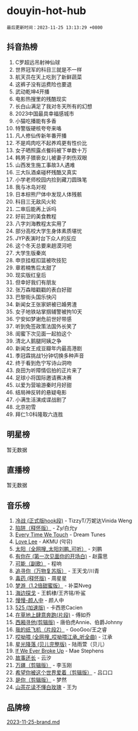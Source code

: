 # douyin-hot-hub

`最后更新时间：2023-11-25 13:13:29 +0800`

## 抖音热榜

1. C罗超远吊射神仙球
1. 世界冠军的科目三就是不一样
1. 航天员在天上吃到了新鲜蔬菜
1. 这裤子没有运费险也要退
1. 武动乾坤4开播
1. 电影热搜里的残酷现实
1. 长白山满足了我对冬天所有的幻想
1. 2023中国最具幸福感城市
1. 小猫吃播能有多香
1. 特警版硬核夸夸来咯
1. 凡人修仙传新年番开播
1. 不是鸡肉吃不起养鸡更有性价比
1. 女子晒照露点餐码被下单数十万
1. 韩男子猥亵女儿被妻子刺伤双眼
1. 山西发生施工事故3人遇难
1. 三大队酒桌碰杯残酷又真实
1. 小学老师校园内捡到藏刀圆珠笔
1. 我与冰岛对视
1. 日本棕熊尸体中发现人体残骸
1. 科目三无敌风火轮
1. 二审后能再上诉吗
1. 好前卫的美食教程
1. 八字刘海教程太实用了
1. 部分高校大学生身体素质堪忧
1. JYP表演时台下众人的反应
1. 这个冬天总要来趟漠河吧
1. 大学生版秦岚
1. 申京挂框扣篮被吹技犯
1. 章若楠售后太甜了
1. 现实版红皇后
1. 但幸好我们有朋友
1. 张万森暗戳戳的表白好甜
1. 巴黎街头国乐快闪
1. 新闻女王张家妍被已婚男渣
1. 女子地铁站掌掴辅警被拘10天
1. 宁安如梦谢危前世好带感
1. 听到免签政策法国外长笑了
1. 闺蜜下次见面一起拍这个
1. 清北人鹅腿阿姨之争
1. 新闻女王成豆瓣年内最高港剧
1. 季冠霖挑战1分钟切换多种声音
1. 终于看到危宁写诗山洞吻
1. 良田为听障情侣拍的正片来了
1. 足球小将国际邀请赛决赛
1. 以爱为营喻游秦时月好甜
1. 结局神反转的悬疑电影
1. 小满生活演成谍战剧了
1. 北京初雪
1. 拜仁1:0科隆取六连胜

## 明星榜

暂无数据

## 直播榜

暂无数据

## 音乐榜

1. [冷战 (正式版hook段)](https://sf6-cdn-tos.douyinstatic.com/obj/tos-cn-ve-2774/oMuEoiBasWApEMVDgNiI8VAByNmwo5J0pyf8Yx) - TizzyT/万妮达Vinida Weng
1. [陷阱（释怀版）](https://sf6-cdn-tos.douyinstatic.com/obj/tos-cn-ve-2774/oE8C21LeZrzKLDFfQYgMzx4GAIHageG5IzayY7) - Zy/白允y
1. [Every Time We Touch](https://sf3-cdn-tos.douyinstatic.com/obj/tos-cn-ve-2774/ogN6lUKQeBBfEVhIOMikG1CcJjugxk1tztZyhP) - Dream Tunes
1. [Love Lee](https://sf6-cdn-tos.douyinstatic.com/obj/tos-cn-ve-2774/o05GbkJGbCBTdDnMtB0fwOYgkeZp23vrWQDQBS) - AKMU (악뮤)
1. [太阳（全网搜_太阳刘鹏_可听）](https://sf3-cdn-tos.douyinstatic.com/obj/tos-cn-ve-2774/ogWbyIQnlBFImVbeDocRdCIYtBHlbJXgfZMvgz) - 刘鹏
1. [有你在 (第一次见面你的开场白)](https://sf6-cdn-tos.douyinstatic.com/obj/tos-cn-ve-2774/oAthrQ3ClJBfI57uBoFEgNDYtNCZ0TSYQQfxQ0) - 赵露思
1. [可能（副歌）](https://sf6-cdn-tos.douyinstatic.com/obj/tos-cn-ve-2774/cde1731888894259b333569393c2fb51) - 程响
1. [追寻你（万物复苏版）](https://sf3-cdn-tos.douyinstatic.com/obj/tos-cn-ve-2774/oYeAZJsbjIDit9APmBg8u6uDUQnHmoCf3gbo74) - 王天戈/川青
1. [毒药 (释怀版)](https://sf6-cdn-tos.douyinstatic.com/obj/tos-cn-ve-2774/oYILMEAzspdZBIzy4frJNB8ZHPHWAhiwowd4Ad) - 周星星
1. [梦游（1.2倍甜蜜版）](https://sf3-cdn-tos.douyinstatic.com/obj/tos-cn-ve-2774/o4gyAUm8hwufoEABmwVIiQtHsFuGzAEEWtNMzo) - 补菜Nveg
1. [海边探戈](https://sf3-cdn-tos.douyinstatic.com/obj/tos-cn-ve-2774/os9gE0VQCGqt6VQkZDyBBYvfSDY0QFe3vVmubn) - 王鹤棣/王齐铭/朴鲨
1. [慢慢-颜人中](https://sf6-cdn-tos.douyinstatic.com/obj/tos-cn-ve-2774/ocjHNfBXdBxQNC8ZGAeoLMFTUgtBg8bkExunDC) - 颜人中
1. [525 (加速版)](https://sf3-cdn-tos.douyinstatic.com/obj/tos-cn-ve-2774/oIfKCtqfDyP8Vc9FpAPgWMyezT6LnDT1abRwGg) - 卡西恩Cacien
1. [在草地上肆意奔跑(片段)](https://sf6-cdn-tos.douyinstatic.com/obj/tos-cn-ve-2774/8831d494742f45dabdfa8adb8b817259) - 傅如乔
1. [西厢寻他(剪辑版)](https://sf6-cdn-tos.douyinstatic.com/obj/tos-cn-ve-2774/oUsAVfAQKlRNxEv5qxvIB8o5qmIWUcXbzJKJhw) - 唐伯虎Annie、伯爵Johnny
1. [我的纸飞机（片段2）](https://sf3-cdn-tos.douyinstatic.com/obj/tos-cn-ve-2774/oM2ZrKcg2CD5AeRB2gkeXOFB1IxAGJdZPazYHf) - GooGoo/王之睿
1. [哎呦喂 (全网搜_哎呦喂江承_听全曲)](https://sf3-cdn-tos.douyinstatic.com/obj/tos-cn-ve-2774/o0uEo63ECfIFdmwKF5HMzF1FCfItHEagDDeCAL) - 江承
1. [星光降落 (贝儿完整版)](https://sf3-cdn-tos.douyinstatic.com/obj/tos-cn-ve-2774/okwB9hAwyAtsFFkFBzAX1hOOfQuIoMNs0W2Mwr) - 陆雨萱（贝儿）
1. [If We Ever Broke Up](https://sf6-cdn-tos.douyinstatic.com/obj/tos-cn-ve-2774/o8onj5HDk0ImtBmO0URBfeyCDXQJMYkQ1gb8Zy) - Mae Stephens
1. [故事还长](https://sf3-cdn-tos.douyinstatic.com/obj/tos-cn-ve-2774/30a26758c8594f0ab81ac675c33ee2c5) - 云汐
1. [万疆（剪辑版）](https://sf3-cdn-tos.douyinstatic.com/obj/tos-cn-ve-2774/ooG7oVgFlDTelKCjCsTTobQvbdtj1BBQXnfZd8) - 李玉刚
1. [希望你被这个世界爱着（剪辑版）](https://sf3-cdn-tos.douyinstatic.com/obj/tos-cn-ve-2774/oo4H3BfEygN7l7bQaMBOZHCQ1eI4FqtED5skQ2) - 吕口口
1. [是你（剪辑版）](https://sf6-cdn-tos.douyinstatic.com/obj/tos-cn-ve-2774/46019dae783c4c969944217fe1cfafc4) - 梦然
1. [山茶花读不懂白玫瑰](https://sf3-cdn-tos.douyinstatic.com/obj/tos-cn-ve-2774/osfn8B7DktrRHEPJgPCfDbw7QDQEkwC16BxZg9) - 王为

## 品牌榜

[2023-11-25-brand.md](2023-11-25-brand.md)
